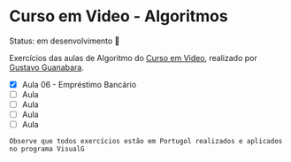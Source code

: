 # Curso em Video - Algoritmos

Status: em desenvolvimento 🔧

Exercícios das aulas de Algoritmo do [Curso em  Video](https://www.cursoemvideo.com/), realizado por [Gustavo Guanabara](https://www.youtube.com/@CursoemVideo).

- [x] Aula 06 - Empréstimo Bancário
- [ ] Aula 
- [ ] Aula
- [ ] Aula
- [ ] Aula

```
Observe que todos exercícios estão em Portugol realizados e aplicados no programa VisualG
```
